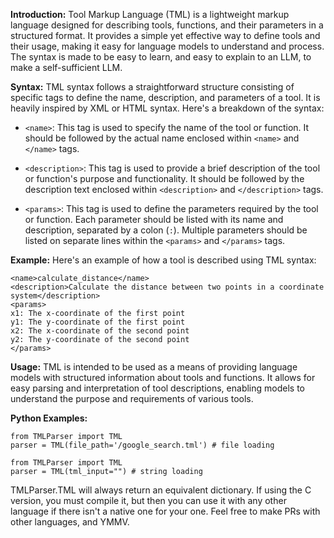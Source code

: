 **Introduction:**
Tool Markup Language (TML) is a lightweight markup language designed for describing tools, functions, and their parameters in a structured format. It provides a simple yet effective way to define tools and their usage, making it easy for language models to understand and process. The syntax is made to be easy to learn, and easy to explain to an LLM, to make a self-sufficient LLM.

**Syntax:**
TML syntax follows a straightforward structure consisting of specific tags to define the name, description, and parameters of a tool. It is heavily inspired by XML or HTML syntax. Here's a breakdown of the syntax:

- `<name>`: This tag is used to specify the name of the tool or function. It should be followed by the actual name enclosed within `<name>` and `</name>` tags.

- `<description>`: This tag is used to provide a brief description of the tool or function's purpose and functionality. It should be followed by the description text enclosed within `<description>` and `</description>` tags.

- `<params>`: This tag is used to define the parameters required by the tool or function. Each parameter should be listed with its name and description, separated by a colon (`:`). Multiple parameters should be listed on separate lines within the `<params>` and `</params>` tags.

**Example:**
Here's an example of how a tool is described using TML syntax:

```tml
<name>calculate_distance</name>
<description>Calculate the distance between two points in a coordinate system</description>
<params>
x1: The x-coordinate of the first point
y1: The y-coordinate of the first point
x2: The x-coordinate of the second point
y2: The y-coordinate of the second point
</params>
```

**Usage:**
TML is intended to be used as a means of providing language models with structured information about tools and functions. It allows for easy parsing and interpretation of tool descriptions, enabling models to understand the purpose and requirements of various tools.

**Python Examples:**

```
from TMLParser import TML
parser = TML(file_path='/google_search.tml') # file loading
```

```
from TMLParser import TML
parser = TML(tml_input="") # string loading
```

TMLParser.TML will always return an equivalent dictionary. If using the C version, you must compile it, but then you can use it with any other language if there isn't a native one for your one. Feel free to make PRs with other languages, and YMMV.